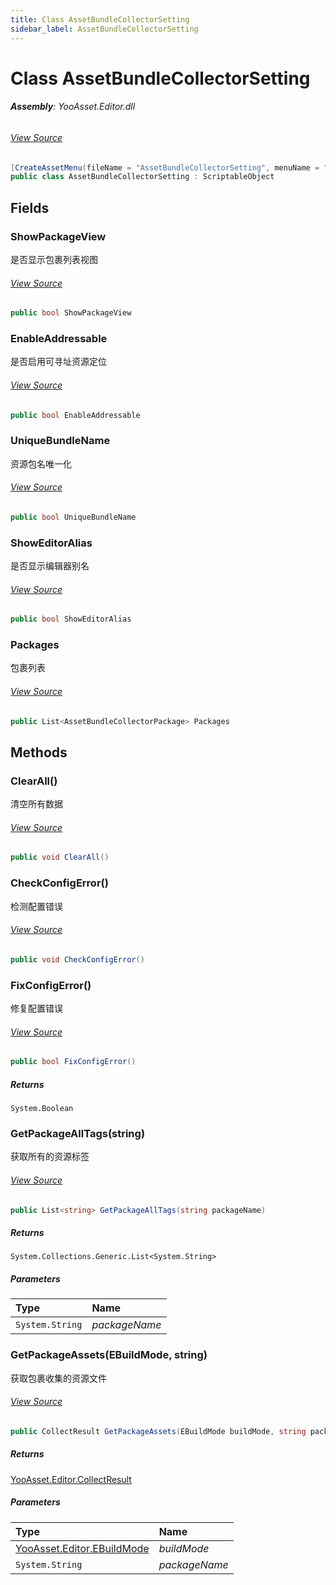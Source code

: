 ```yaml
---
title: Class AssetBundleCollectorSetting
sidebar_label: AssetBundleCollectorSetting
---
```

# Class AssetBundleCollectorSetting


###### **Assembly**: YooAsset.Editor.dll
###### [View Source](https://github.com/tuyoogame/YooAsset/blob/main/Assets/YooAsset/Editor/AssetBundleCollector/AssetBundleCollectorSetting.cs#L9)
```csharp title="Declaration"
[CreateAssetMenu(fileName = "AssetBundleCollectorSetting", menuName = "YooAsset/Create AssetBundle Collector Settings")]
public class AssetBundleCollectorSetting : ScriptableObject
```
## Fields
### ShowPackageView
是否显示包裹列表视图
###### [View Source](https://github.com/tuyoogame/YooAsset/blob/main/Assets/YooAsset/Editor/AssetBundleCollector/AssetBundleCollectorSetting.cs#L15)
```csharp title="Declaration"
public bool ShowPackageView
```
### EnableAddressable
是否启用可寻址资源定位
###### [View Source](https://github.com/tuyoogame/YooAsset/blob/main/Assets/YooAsset/Editor/AssetBundleCollector/AssetBundleCollectorSetting.cs#L20)
```csharp title="Declaration"
public bool EnableAddressable
```
### UniqueBundleName
资源包名唯一化
###### [View Source](https://github.com/tuyoogame/YooAsset/blob/main/Assets/YooAsset/Editor/AssetBundleCollector/AssetBundleCollectorSetting.cs#L25)
```csharp title="Declaration"
public bool UniqueBundleName
```
### ShowEditorAlias
是否显示编辑器别名
###### [View Source](https://github.com/tuyoogame/YooAsset/blob/main/Assets/YooAsset/Editor/AssetBundleCollector/AssetBundleCollectorSetting.cs#L30)
```csharp title="Declaration"
public bool ShowEditorAlias
```
### Packages
包裹列表
###### [View Source](https://github.com/tuyoogame/YooAsset/blob/main/Assets/YooAsset/Editor/AssetBundleCollector/AssetBundleCollectorSetting.cs#L36)
```csharp title="Declaration"
public List<AssetBundleCollectorPackage> Packages
```
## Methods
### ClearAll()
清空所有数据
###### [View Source](https://github.com/tuyoogame/YooAsset/blob/main/Assets/YooAsset/Editor/AssetBundleCollector/AssetBundleCollectorSetting.cs#L42)
```csharp title="Declaration"
public void ClearAll()
```
### CheckConfigError()
检测配置错误
###### [View Source](https://github.com/tuyoogame/YooAsset/blob/main/Assets/YooAsset/Editor/AssetBundleCollector/AssetBundleCollectorSetting.cs#L51)
```csharp title="Declaration"
public void CheckConfigError()
```
### FixConfigError()
修复配置错误
###### [View Source](https://github.com/tuyoogame/YooAsset/blob/main/Assets/YooAsset/Editor/AssetBundleCollector/AssetBundleCollectorSetting.cs#L62)
```csharp title="Declaration"
public bool FixConfigError()
```

##### Returns

`System.Boolean`
### GetPackageAllTags(string)
获取所有的资源标签
###### [View Source](https://github.com/tuyoogame/YooAsset/blob/main/Assets/YooAsset/Editor/AssetBundleCollector/AssetBundleCollectorSetting.cs#L78)
```csharp title="Declaration"
public List<string> GetPackageAllTags(string packageName)
```

##### Returns

`System.Collections.Generic.List<System.String>`

##### Parameters

| Type | Name |
|:--- |:--- |
| `System.String` | *packageName* |

### GetPackageAssets(EBuildMode, string)
获取包裹收集的资源文件
###### [View Source](https://github.com/tuyoogame/YooAsset/blob/main/Assets/YooAsset/Editor/AssetBundleCollector/AssetBundleCollectorSetting.cs#L95)
```csharp title="Declaration"
public CollectResult GetPackageAssets(EBuildMode buildMode, string packageName)
```

##### Returns

[YooAsset.Editor.CollectResult](../YooAsset.Editor/CollectResult.md)

##### Parameters

| Type | Name |
|:--- |:--- |
| [YooAsset.Editor.EBuildMode](../YooAsset.Editor/EBuildMode.md) | *buildMode* |
| `System.String` | *packageName* |

